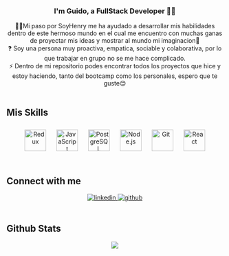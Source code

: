 <div align="center">
</div>  
  

### <div align="center">I'm Guido, a FullStack Developer 👨‍💻</div>  
  

<div align="center">🚶‍♂️Mi paso por SoyHenry me ha ayudado a desarrollar mis habilidades dentro de este hermoso mundo en el cual me encuentro con muchas ganas de proyectar mis ideas y mostrar al mundo mi imaginacion💭</div>  
  

<div align="center">❓ Soy una persona muy proactiva, empatica,  sociable y colaborativa, por lo que trabajar en grupo no se me hace complicado.</div>  
  

<div align="center">⚡ Dentro de mi repositorio podes encontrar todos los proyectos que hice y estoy haciendo, tanto del bootcamp como los personales, espero que te guste😊</div>  
  

<br/>  


## Mis Skills   

<div align="center">  
<a href="https://redux.js.org/" target="_blank"><img style="margin: 10px" src="https://profilinator.rishav.dev/skills-assets/redux-original.svg" alt="Redux" height="50" /></a>  
<a href="https://www.javascript.com/" target="_blank"><img style="margin: 10px" src="https://profilinator.rishav.dev/skills-assets/javascript-original.svg" alt="JavaScript" height="50" /></a>  
<a href="https://www.postgresql.org/" target="_blank"><img style="margin: 10px" src="https://profilinator.rishav.dev/skills-assets/postgresql-original-wordmark.svg" alt="PostgreSQL" height="50" /></a>  
<a href="https://nodejs.org/" target="_blank"><img style="margin: 10px" src="https://profilinator.rishav.dev/skills-assets/nodejs-original-wordmark.svg" alt="Node.js" height="50" /></a>  
<a href="https://github.com/" target="_blank"><img style="margin: 10px" src="https://profilinator.rishav.dev/skills-assets/git-scm-icon.svg" alt="Git" height="50" /></a>  
<a href="https://reactjs.org/" target="_blank"><img style="margin: 10px" src="https://profilinator.rishav.dev/skills-assets/react-original-wordmark.svg" alt="React" height="50" /></a>  
</div>  

<br/>  


## Connect with me  
<div align="center">
<a href="https://linkedin.com/in/guido-fraticelli-481a3b242/" target="_blank">
<img src=https://img.shields.io/badge/linkedin-%231E77B5.svg?&style=for-the-badge&logo=linkedin&logoColor=white alt=linkedin style="margin-bottom: 5px;" />
</a>
<a href="https://github.com/guidofrati" target="_blank">
<img src=https://img.shields.io/badge/github-%2324292e.svg?&style=for-the-badge&logo=github&logoColor=white alt=github style="margin-bottom: 5px;" />
</a> 
</div>  
<br/> 

## Github Stats  
<div align="center">
<img src="https://github-readme-stats.vercel.app/api?username=guidofrati&show_icons=true&count_private=true&hide_border=true" align="center" />  
</div>
  

<br/>  


